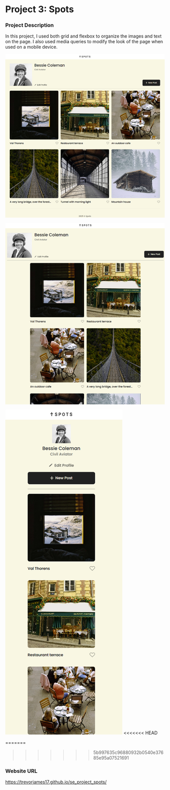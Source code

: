 # Project 3: Spots

### Project Description

In this project, I used both grid and flexbox to organize the images and text on the page. I also used media queries to modify the look of the page when used on a mobile device.

![Full width](images/se_project_spots_README_1.png)

![Reduced width](images/se_project_spots_README_2.png)

![Mobile device](images/se_project_spots_README_3.png)
<<<<<<< HEAD

=======
  
>>>>>>> 5b997635c96880932b0540e37685e95a07521691
### Website URL

https://trevorjames17.github.io/se_project_spots/
